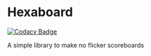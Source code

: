 # Hexaboard 

[![Codacy Badge](https://api.codacy.com/project/badge/Grade/d911e9f8f5e845549efb2c713208058a)](https://app.codacy.com/gh/Hexaway/Hexaboard?utm_source=github.com&utm_medium=referral&utm_content=Hexaway/Hexaboard&utm_campaign=Badge_Grade_Settings)

A simple library to make no flicker scoreboards
